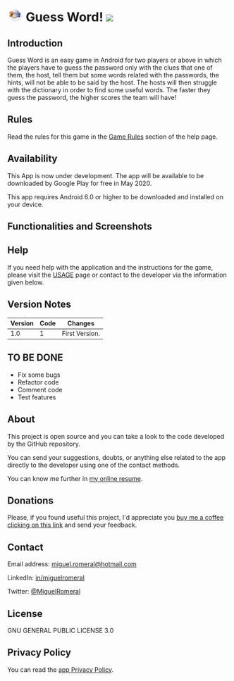 # <img alt='Guess Word!' src='https://raw.githubusercontent.com/miguelromeral/PasswordGame/master/app/src/main/res/mipmap-xxxhdpi/ic_launcher_round.png' height="35" width="auto" /> Guess Word! ![](https://img.shields.io/badge/android-6.0-green)  <!-- <a href='https://play.google.com/store/apps/details?id=es.miguelromeral.secretmanager&pcampaignid=MKT-Other-global-all-co-prtnr-py-PartBadge-Mar2515-1'><img alt='Get it on Google Play' src='https://play.google.com/intl/en_us/badges/images/generic/en_badge_web_generic.png' height="70" width="auto" /></a> -->

## Introduction

Guess Word is an easy game in Android for two players or above in which the players have to guess the password only with the clues that one of them, the host, tell them but some words related with the passwords, the hints, will not be able to be said by the host. The hosts will then struggle with the dictionary in order to find some useful words.
The faster they guess the password, the higher scores the team will have!

## Rules

Read the rules for this game in the [Game Rules](https://github.com/miguelromeral/PasswordGame/blob/master/USAGE.md#game-rules) section of the help page.

## Availability

This App is now under development. The app will be available to be downloaded by Google Play for free in May 2020.

This app requires Android 6.0 or higher to be downloaded and installed on your device.

## Functionalities and Screenshots
<!--
* Conversion between texts.
* QR codes for processed text.
* Share the texts converted with other apps.

<img src="https://raw.githubusercontent.com/miguelromeral/SecretManager/master/screenshots/Screenshot_1580320480.png" height="400px" width="auto">
<img src="https://raw.githubusercontent.com/miguelromeral/SecretManager/master/screenshots/Screenshot_1580320572.png" height="400px" width="auto">

* Conversion between other files (images, videos, documents, etc.)

<img src="https://raw.githubusercontent.com/miguelromeral/SecretManager/master/screenshots/Screenshot_1580320662.png" height="400px" width="auto">
<img src="https://raw.githubusercontent.com/miguelromeral/SecretManager/master/screenshots/Screenshot_1580320695.png" height="400px" width="auto">
<img src="https://raw.githubusercontent.com/miguelromeral/SecretManager/master/screenshots/Screenshot_1580322527.png" height="400px" width="auto">

* Store text encrypted and retrieve it when you want to decrypt it.

<img src="https://raw.githubusercontent.com/miguelromeral/SecretManager/master/screenshots/Screenshot_1580320766.png" height="400px" width="auto">
<img src="https://raw.githubusercontent.com/miguelromeral/SecretManager/master/screenshots/Screenshot_1580320859.png" height="400px" width="auto">

* Process text directly when select some text in any other Android app.

<img src="https://raw.githubusercontent.com/miguelromeral/SecretManager/master/screenshots/Screenshot_1580322478.png" height="400px" width="auto">

* Pass a file from other app to Secret Manager to be converted.

<img src="https://raw.githubusercontent.com/miguelromeral/SecretManager/master/screenshots/Screenshot_1580322598.png" height="400px" width="auto">

* Export and import secrets stored oon the device.

<img src="https://raw.githubusercontent.com/miguelromeral/SecretManager/master/screenshots/Screenshot_1580320842.png" height="400px" width="auto">

* Day / Night app theme.
-->
## Help

If you need help with the application and the instructions for the game, please visit the [USAGE](https://github.com/miguelromeral/PasswordGame/blob/master/USAGE.md) page or contact to the developer via the information given below.

## Version Notes

Version|Code|Changes
--- | --- | ---
1.0|1|First Version.

## TO BE DONE

* Fix some bugs
* Refactor code
* Comment code
* Test features

## About

This project is open source and you can take a look to the code developed by the GitHub repository.

You can send your suggestions, doubts, or anything else related to the app directly to the developer using one of the contact methods.

You can know me further in [my online resume](https://miguelromeral.github.io/about).

## Donations

Please, if you found useful this project, I'd appreciate you [buy me a coffee clicking on this link](https://www.paypal.com/cgi-bin/webscr?cmd=_s-xclick&hosted_button_id=M4CR7FHADMVXN&source=url) and send your feedback.

## Contact

Email address: [miguel.romeral@hotmail.com](mailto:miguel.romeral@hotmail.com)

LinkedIn: [in/miguelromeral](https://www.linkedin.com/in/miguelromeral/)

Twitter: [@MiguelRomeral](https://twitter.com/MiguelRomeral)

## License

GNU GENERAL PUBLIC LICENSE 3.0

## Privacy Policy

You can read the [app Privacy Policy](https://github.com/miguelromeral/PasswordGame/blob/master/PRIVACY-POLICY.md).